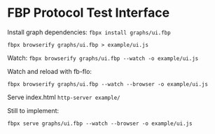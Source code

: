 # FBP Protocol Test Interface

Install graph dependencies:
`fbpx install graphs/ui.fbp`

`fbpx browserify graphs/ui.fbp > example/ui.js`

Watch:
`fbpx browserify graphs/ui.fbp --watch -o example/ui.js`

Watch and reload with fb-flo:

`fbpx browserify graphs/ui.fbp --watch --browser -o example/ui.js`

Serve index.html
`http-server example/`

Still to implement:

`fbpx serve graphs/ui.fbp --watch --browser -o example/ui.js`
